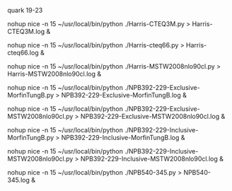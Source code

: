 quark 19-23

nohup nice -n 15 ~/usr/local/bin/python ./Harris-CTEQ3M.py > Harris-CTEQ3M.log &

nohup nice -n 15 ~/usr/local/bin/python ./Harris-cteq66.py > Harris-cteq66.log &

nohup nice -n 15 ~/usr/local/bin/python ./Harris-MSTW2008nlo90cl.py > Harris-MSTW2008nlo90cl.log &

nohup nice -n 15 ~/usr/local/bin/python ./NPB392-229-Exclusive-MorfinTungB.py > NPB392-229-Exclusive-MorfinTungB.log &

nohup nice -n 15 ~/usr/local/bin/python ./NPB392-229-Exclusive-MSTW2008nlo90cl.py > NPB392-229-Exclusive-MSTW2008nlo90cl.log &

nohup nice -n 15 ~/usr/local/bin/python ./NPB392-229-Inclusive-MorfinTungB.py > NPB392-229-Inclusive-MorfinTungB.log &

nohup nice -n 15 ~/usr/local/bin/python ./NPB392-229-Inclusive-MSTW2008nlo90cl.py > NPB392-229-Inclusive-MSTW2008nlo90cl.log &

nohup nice -n 15 ~/usr/local/bin/python ./NPB540-345.py > NPB540-345.log &
